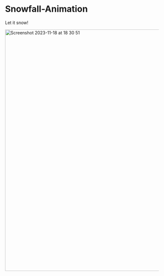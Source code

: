 # Snowfall-Animation

Let it snow!

<img width="788" alt="Screenshot 2023-11-18 at 18 30 51" src="https://github.com/xeweva/Snowfall-Animation/assets/54597813/fd4d7370-768c-4845-8c10-cfaf3b480eca">
